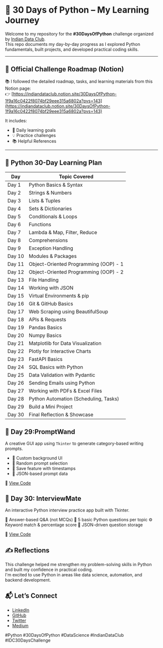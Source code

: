  # 🐍 30 Days of Python – My Learning Journey

Welcome to my repository for the **#30DaysOfPython** challenge organized by [Indian Data Club](https://twitter.com/indiandataclub).  
This repo documents my day-by-day progress as I explored Python fundamentals, built projects, and developed practical coding skills.

---

## 🔗 Official Challenge Roadmap (Notion)

📚 I followed the detailed roadmap, tasks, and learning materials from this Notion page:  
👉 [https://indiandataclub.notion.site/30DaysOfPython-1f9a16c0422f8074bf29eee315a6802a?pvs=143](https://indiandataclub.notion.site/30DaysOfPython-1f9a16c0422f8074bf29eee315a6802a?pvs=143)

It includes:
- 📌 Daily learning goals  
- 💡 Practice challenges  
- 📚 Helpful References

---

## 📅 Python 30-Day Learning Plan

| Day  | Topic Covered                            |
|------|-------------------------------------------|
| Day 1  | Python Basics & Syntax                   |
| Day 2  | Strings & Numbers                        |
| Day 3  | Lists & Tuples                           |
| Day 4  | Sets & Dictionaries                      |
| Day 5  | Conditionals & Loops                     |
| Day 6  | Functions                                |
| Day 7  | Lambda & Map, Filter, Reduce             |
| Day 8  | Comprehensions                           |
| Day 9  | Exception Handling                       |
| Day 10 | Modules & Packages                       |
| Day 11 | Object-Oriented Programming (OOP) - 1    |
| Day 12 | Object-Oriented Programming (OOP) - 2    |
| Day 13 | File Handling                            |
| Day 14 | Working with JSON                        |
| Day 15 | Virtual Environments & pip               |
| Day 16 | Git & GitHub Basics                      |
| Day 17 | Web Scraping using BeautifulSoup         |
| Day 18 | APIs & Requests                          |
| Day 19 | Pandas Basics                            |
| Day 20 | Numpy Basics                             |
| Day 21 | Matplotlib for Data Visualization        |
| Day 22 | Plotly for Interactive Charts            |
| Day 23 | FastAPI Basics                           |
| Day 24 | SQL Basics with Python                   |
| Day 25 | Data Validation with Pydantic            |
| Day 26 | Sending Emails using Python              |
| Day 27 | Working with PDFs & Excel Files          |
| Day 28 | Python Automation (Scheduling, Tasks)    |
| Day 29 | Build a Mini Project                     |
| Day 30 | Final Reflection & Showcase              |


## 📅 Day 29:PromptWand

A creative GUI app using `Tkinter` to generate category-based writing prompts.

- 🌈 Custom background UI  
- 🎲 Random prompt selection  
- 💾 Save feature with timestamps  
- 📁 JSON-based prompt data

🔗 [View Code](./Day29/journea_prompt_gui.py)

## 📅 Day 30: InterviewMate

An interactive Python interview practice app built with Tkinter.

🧠 Answer-based Q&A (not MCQs)
📝 5 basic Python questions per topic
⚙️ Keyword match & percentage score
📁 JSON-driven question storage

🔗 [View Code](Lastday/app.py)


## ✍️ Reflections

This challenge helped me strengthen my problem-solving skills in Python and built my confidence in practical coding.  
I'm excited to use Python in areas like data science, automation, and backend development.



## 📬 Let’s Connect

- [LinkedIn](https://www.linkedin.com/in/laxmi-prasanna-gandham-882b3b227/)
- [GitHub](https://github.com/laxmi19823)
- [Twitter](https://x.com/LaxmiPrasanna_9)
- [Medium](https://medium.com/@laxmiprasanna19)


#Python #30DaysOfPython #DataScience #IndianDataClub #IDC30DaysChallenge
